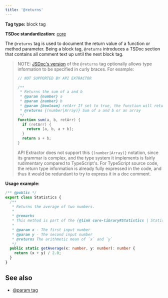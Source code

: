 ```yaml
---
title: '@returns'
---
```


**Tag type:** block tag

**TSDoc standardization:** [core](https://github.com/microsoft/tsdoc/blob/master/tsdoc/src/details/Standardization.ts)

The `@returns` tag is used to document the return value of a function or method parameter. Being a block tag,
`@returns` introduces a TSDoc section that contains all comment text up until the next block tag.

> NOTE: [JSDoc's version](http://jsdoc.app/tags-returns.html) of the `@returns` tag optionally allows type
> information to be specified in curly braces. For example:
>
> ```js
> // NOT SUPPORTED BY API EXTRACTOR
>
> /**
>  * Returns the sum of a and b
>  * @param {number} a
>  * @param {number} b
>  * @param {boolean} retArr If set to true, the function will return an array
>  * @returns {(number|Array)} Sum of a and b or an array
>  */
> function sum(a, b, retArr) {
>   if (retArr) {
>     return [a, b, a + b];
>   }
>   return a + b;
> }
> ```
>
> API Extractor does not support this `{(number|Array)}` notation, since its grammar is complex, and
> the type system it implements is fairly rudimentary compared to TypeScript's. For TypeScript source code,
> the return type information is already fully expressed in the code, and thus it would be redundant
> to try to express it in a doc comment.

**Usage example:**

```ts
/** @public */
export class Statistics {
  /**
   * Returns the average of two numbers.
   *
   * @remarks
   * This method is part of the {@link core-library#Statistics | Statistics subsystem}.
   *
   * @param x - The first input number
   * @param y - The second input number
   * @returns The arithmetic mean of `x` and `y`
   */
  public static getAverage(x: number, y: number): number {
    return (x + y) / 2.0;
  }
}
```

## See also

- [@param tag](../tsdoc/tag_param.md)
